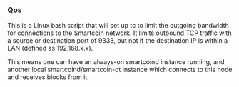 ### Qos ###

This is a Linux bash script that will set up tc to limit the outgoing bandwidth for connections to the Smartcoin network. It limits outbound TCP traffic with a source or destination port of 9333, but not if the destination IP is within a LAN (defined as 192.168.x.x).

This means one can have an always-on smartcoind instance running, and another local smartcoind/smartcoin-qt instance which connects to this node and receives blocks from it.
